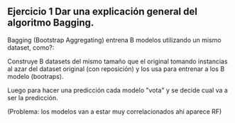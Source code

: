 ## Ejercicio 1 Dar una explicación general del algoritmo Bagging.

Bagging (Bootstrap Aggregating) entrena B modelos utilizando un mismo dataset, como?:

Construye B datasets del mismo tamaño que el original tomando instancias al azar del dataset original (con reposición) y los usa para entrenar a los B modelo (bootraps).

Luego para hacer una predicción cada modelo "vota" y se decide cual va a ser la predicción.

(Problema: los modelos van a estar muy correlacionados ahí aparece RF)
